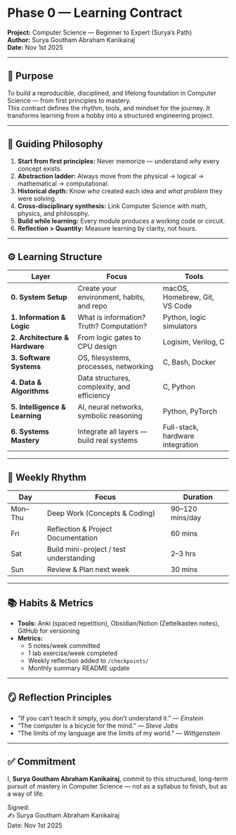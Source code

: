 # Phase 0 — Learning Contract  
**Project:** Computer Science — Beginner to Expert (Surya’s Path)  
**Author:** Surya Goutham Abraham Kanikairaj  
**Date:** Nov 1st 2025

---

## 🎯 Purpose

To build a reproducible, disciplined, and lifelong foundation in Computer Science — from first principles to mastery.  
This contract defines the rhythm, tools, and mindset for the journey. It transforms learning from a hobby into a structured engineering project.

---

## 🧭 Guiding Philosophy

1. **Start from first principles:** Never memorize — understand *why* every concept exists.  
2. **Abstraction ladder:** Always move from the physical → logical → mathematical → computational.  
3. **Historical depth:** Know *who* created each idea and *what problem* they were solving.  
4. **Cross-disciplinary synthesis:** Link Computer Science with math, physics, and philosophy.  
5. **Build while learning:** Every module produces a working code or circuit.  
6. **Reflection > Quantity:** Measure learning by clarity, not hours.

---

## ⚙️ Learning Structure

| Layer | Focus | Tools |
|-------|--------|--------|
| **0. System Setup** | Create your environment, habits, and repo | macOS, Homebrew, Git, VS Code |
| **1. Information & Logic** | What is information? Truth? Computation? | Python, logic simulators |
| **2. Architecture & Hardware** | From logic gates to CPU design | Logisim, Verilog, C |
| **3. Software Systems** | OS, filesystems, processes, networking | C, Bash, Docker |
| **4. Data & Algorithms** | Data structures, complexity, and efficiency | C, Python |
| **5. Intelligence & Learning** | AI, neural networks, symbolic reasoning | Python, PyTorch |
| **6. Systems Mastery** | Integrate all layers — build real systems | Full-stack, hardware integration |

---

## 🧠 Weekly Rhythm

| Day | Focus | Duration |
|-----|--------|----------|
| Mon–Thu | Deep Work (Concepts & Coding) | 90–120 mins/day |
| Fri | Reflection & Project Documentation | 60 mins |
| Sat | Build mini-project / test understanding | 2–3 hrs |
| Sun | Review & Plan next week | 30 mins |

---

## 📚 Habits & Metrics

- **Tools:** Anki (spaced repetition), Obsidian/Notion (Zettelkasten notes), GitHub for versioning  
- **Metrics:**
  - 5 notes/week committed  
  - 1 lab exercise/week completed  
  - Weekly reflection added to `/checkpoints/`  
  - Monthly summary README update  

---

## 🪞 Reflection Principles

- “If you can’t teach it simply, you don’t understand it.” — *Einstein*  
- “The computer is a bicycle for the mind.” — *Steve Jobs*  
- “The limits of my language are the limits of my world.” — *Wittgenstein*  

---

## ✅ Commitment

I, **Surya Goutham Abraham Kanikairaj**, commit to this structured, long-term pursuit of mastery in Computer Science — not as a syllabus to finish, but as a way of life.  

Signed:  
✍️ Surya Goutham Abraham Kanikairaj  
Date: Nov 1st 2025

